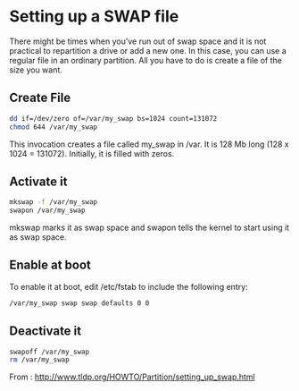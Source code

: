 # Setting up a SWAP file

There might be times when you’ve run out of swap space and it is not practical to repartition a drive or add a new one. In this case, you can use a regular file in an ordinary partition. All you have to do is create a file of the size you want.

## Create File
```bash
dd if=/dev/zero of=/var/my_swap bs=1024 count=131072
chmod 644 /var/my_swap
```
This invocation creates a file called my_swap in /var. It is 128 Mb long (128 x 1024 = 131072). Initially, it is filled with zeros. 

## Activate it
```bash
mkswap -f /var/my_swap
swapon /var/my_swap
```
mkswap marks it as swap space and swapon tells the kernel to start using it as swap space.

## Enable at boot

To enable it at boot, edit /etc/fstab to include the following entry:
```bash
/var/my_swap swap swap defaults 0 0
```

## Deactivate it
```bash
swapoff /var/my_swap
rm /var/my_swap
```

From : http://www.tldp.org/HOWTO/Partition/setting_up_swap.html
